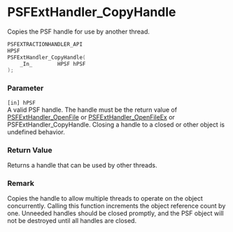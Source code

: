 # PSFExtHandler_CopyHandle
Copies the PSF handle for use by another thread.
````c
PSFEXTRACTIONHANDLER_API
HPSF
PSFExtHandler_CopyHandle(
    _In_        HPSF hPSF
);
````
### Parameter
`[in] hPSF`  
A valid PSF handle. The handle must be the return value of [PSFExtHandler_OpenFile](PSFExtHandler_OpenFile_en.md) or [PSFExtHandler_OpenFileEx](PSFExtHandler_OpenFileEx_en.md) or PSFExtHandler_CopyHandle. Closing a handle to a closed or other object is undefined behavior.  
### Return Value
Returns a handle that can be used by other threads.
### Remark
Copies the handle to allow multiple threads to operate on the object concurrently. Calling this function increments the object reference count by one. Unneeded handles should be closed promptly, and the PSF object will not be destroyed until all handles are closed.
